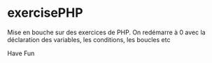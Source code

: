 # exercisePHP

Mise en bouche sur des exercices de PHP. 
On redémarre à 0 avec la déclaration des variables, les conditions, les boucles etc

Have Fun